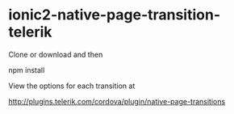 # ionic2-native-page-transition-telerik


Clone or download and then 

npm install

View the options for each transition at

http://plugins.telerik.com/cordova/plugin/native-page-transitions
